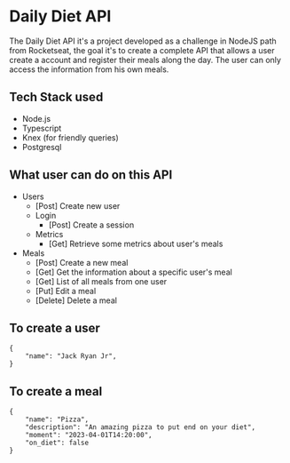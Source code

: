 # Daily Diet API

The Daily Diet API it's a project developed as a challenge in NodeJS path from Rocketseat, the goal it's to create a complete API that allows a user create a account and register their meals along the day. The user can only access the information from his own meals.

## Tech Stack used
- Node.js
- Typescript
- Knex (for friendly queries)
- Postgresql

## What user can do on this API

- Users
	- [Post] Create new user
    - Login
        - [Post] Create a session
    - Metrics
	    - [Get] Retrieve some metrics about user's meals
- Meals
	- [Post] Create a new meal
	- [Get] Get the information about a specific user's meal
	- [Get] List of all meals from one user
	- [Put] Edit a meal
	- [Delete] Delete a meal

## To create a user

    {
    	"name": "Jack Ryan Jr",
    }

## To create a meal

    {
    	"name": "Pizza",
    	"description": "An amazing pizza to put end on your diet",
    	"moment": "2023-04-01T14:20:00",
    	"on_diet": false
    }